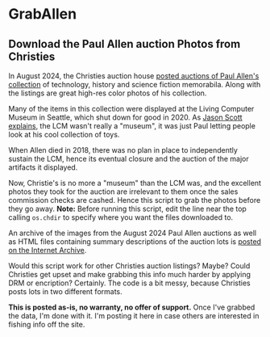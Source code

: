 # GrabAllen
## Download the Paul Allen auction Photos from Christies

In August 2024, the Christies auction house [posted auctions of Paul Allen's collection](https://www.christies.com/en/stories/gen-one-innovations-from-the-paul-g-allen-collection-1f0df60a726e4dcbabef3a91a57ef7ee)
of technology, history and science fiction memorabila. Along with the listings
are great high-res color photos of his collection.

Many of the items in this collection were displayed at the Living Computer Museum in Seattle,
which shut down for good in 2020. As [Jason Scott explains](https://ascii.textfiles.com/archives/5672), the LCM wasn't really
a "museum", it was just Paul letting people look at his cool collection of toys.

When Allen died in 2018, there was no plan in place to independently sustain the LCM,
hence its eventual closure and the auction of the major artifacts it displayed.

Now, Christie's is no more a "museum" than the LCM was, and the excellent photos they
took for the auction are irrelevant to them once the sales commission checks are cashed. Hence
this script to grab the photos before they go away. **Note:** Before running this script, edit
the line near the top calling `os.chdir` to specify where you want the files downloaded to.

An archive of the images from the August 2024 Paul Allen auctions as well as HTML files containing summary descriptions
of the auction lots is [posted on the Internet Archive](https://archive.org/details/PaulAllenCollectionPhotos).

Would this script work for other Christies auction listings? Maybe? Could Christies get upset
and make grabbing this info much harder by applying DRM or encription? Certainly. The code is a
bit messy, because Christies posts lots in two different formats.

**This is posted as-is, no warranty, no offer of support.** Once I've grabbed the data, I'm
done with it. I'm posting it here in case others are interested in fishing info off the site.

